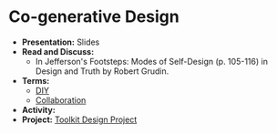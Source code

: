 # Co-generative Design
- **Presentation:** Slides
- **Read and Discuss:**
  - In Jefferson's Footsteps: Modes of Self-Design (p. 105-116) in Design and Truth by Robert Grudin.
- **Terms:**
  - [DIY](../topics/diy.md)
  - [Collaboration](../topics/collaboration.md)
- **Activity:** 
- **Project:** [Toolkit Design Project](../projects/toolkit_design_project.md)
